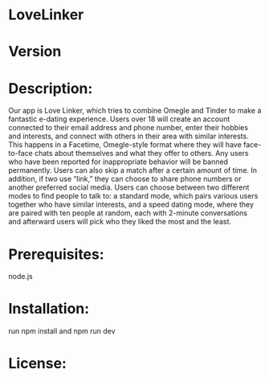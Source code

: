 # LoveLinker
# Version

# Description:
Our app is Love Linker, which tries to combine Omegle and Tinder to make a fantastic e-dating experience. Users over 18 will create an account connected to their email address and phone number, enter their hobbies and interests, and connect with others in their area with similar interests. This happens in a Facetime, Omegle-style format where they will have face-to-face chats about themselves and what they offer to others. Any users who have been reported for inappropriate behavior will be banned permanently. Users can also skip a match after a certain amount of time. In addition, if two use “link,” they can choose to share phone numbers or another preferred social media. Users can choose between two different modes to find people to talk to: a standard mode, which pairs various users together who have similar interests, and a speed dating mode, where they are paired with ten people at random, each with 2-minute conversations and afterward users will pick who they liked the most and the least.

# Prerequisites:
node.js

# Installation:
run npm install and npm run dev



# License:
